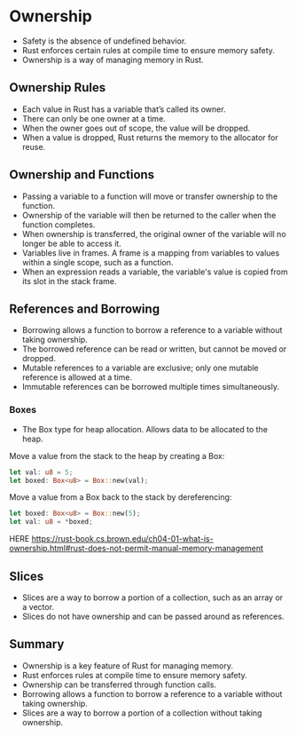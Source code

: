 # Ownership

* Safety is the absence of undefined behavior.
* Rust enforces certain rules at compile time to ensure memory safety.
* Ownership is a way of managing memory in Rust.

## Ownership Rules

* Each value in Rust has a variable that’s called its owner.
* There can only be one owner at a time.
* When the owner goes out of scope, the value will be dropped.
* When a value is dropped, Rust returns the memory to the allocator for reuse.

## Ownership and Functions

* Passing a variable to a function will move or transfer ownership to the function.
* Ownership of the variable will then be returned to the caller when the function completes.
* When ownership is transferred, the original owner of the variable will no longer be able to access it.
* Variables live in frames. A frame is a mapping from variables to values within a single scope, such as a function.
* When an expression reads a variable, the variable's value is copied from its slot in the stack frame.

## References and Borrowing

* Borrowing allows a function to borrow a reference to a variable without taking ownership.
* The borrowed reference can be read or written, but cannot be moved or dropped.
* Mutable references to a variable are exclusive; only one mutable reference is allowed at a time.
* Immutable references can be borrowed multiple times simultaneously.

### Boxes

* The Box<T> type for heap allocation. Allows data to be allocated to the heap.

Move a value from the stack to the heap by creating a Box:

```rust
let val: u8 = 5;
let boxed: Box<u8> = Box::new(val);
```

Move a value from a Box back to the stack by dereferencing:

```rust
let boxed: Box<u8> = Box::new(5);
let val: u8 = *boxed;
```


HERE https://rust-book.cs.brown.edu/ch04-01-what-is-ownership.html#rust-does-not-permit-manual-memory-management

## Slices

* Slices are a way to borrow a portion of a collection, such as an array or a vector.
* Slices do not have ownership and can be passed around as references.

## Summary

* Ownership is a key feature of Rust for managing memory.
* Rust enforces rules at compile time to ensure memory safety.
* Ownership can be transferred through function calls.
* Borrowing allows a function to borrow a reference to a variable without taking ownership.
* Slices are a way to borrow a portion of a collection without taking ownership.
